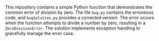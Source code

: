 This repository contains a simple Python function that demonstrates the common error of division by zero. The file `bug.py` contains the erroneous code, and `bugSolution.py` provides a corrected version.  The error occurs when the function attempts to divide a number by zero, resulting in a `ZeroDivisionError`. The solution implements exception handling to gracefully manage the error case.
